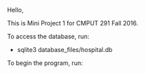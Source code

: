 Hello, 

This is Mini Project 1 for CMPUT 291 Fall 2016.

To access the database, run:
  - sqlite3 database_files/hospital.db

To begin the program, run:
